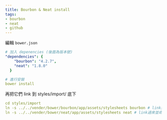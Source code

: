 ```yaml
---
title: Bourbon & Neat install
tags:
- bourbon
- neat
- github
---
```


編輯 `bower.json`
``` yml
# 加入 depenencies (後面為版本號)
"dependencies": {
    "bourbon": "4.2.7",
    "neat": "1.8.0"
  }

# 進行安裝
bower install
```

<!-- more -->

再把它們 link 到 styles/import/ 底下
``` yml
cd styles/import
ln -s ../../vender/bower/bourbon/app/assets/stylesheets bourbon # link過來並命名為bourbon
ln -s ../../vender/bower/neat/app/assets/stylesheets neat # link過來並命名為neat
```